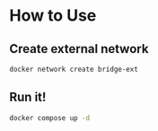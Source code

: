 # How to Use

## Create external network
```sh
docker network create bridge-ext
```

## Run it!
```sh
docker compose up -d
```